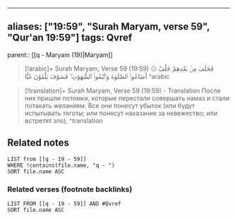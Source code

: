 
---
aliases: ["19:59", "Surah Maryam, verse 59", "Qur'an 19:59"]
tags: Qvref
---

parent:: [[q - Maryam (19)|Maryam]]

> [!arabic]+ Surah Maryam, Verse 59 (19:59)
> <span class="quran-arabic">۞ فَخَلَفَ مِنۢ بَعْدِهِمْ خَلْفٌ أَضَاعُوا۟ ٱلصَّلَوٰةَ وَٱتَّبَعُوا۟ ٱلشَّهَوَٰتِ ۖ فَسَوْفَ يَلْقَوْنَ غَيًّا</span>
^arabic

> [!translation]+ Surah Maryam, Verse 59 (19:59) - Translation
> После них пришли потомки, которые перестали совершать намаз и стали потакать желаниям. Все они понесут убыток (или будут испытывать тяготы; или понесут наказание за невежество; или встретят зло),
^translation



## Related notes
```dataview
LIST from [[q - 19 - 59]]
WHERE !contains(file.name, "q - ")
SORT file.name ASC
```

### Related verses (footnote backlinks)
```dataview
LIST FROM [[q - 19 - 59]] AND #Qvref
SORT file.name ASC
```

